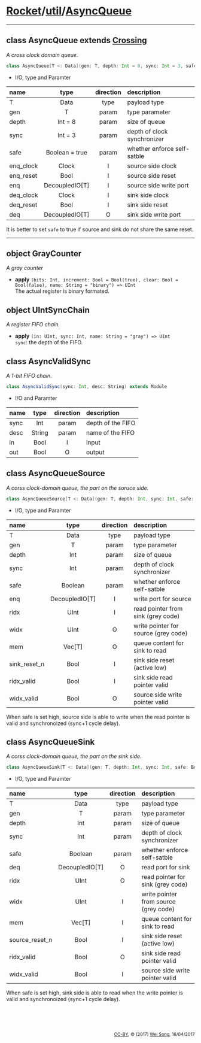 [Rocket](../Readme.md)/[util](../util.md)/[AsyncQueue](https://github.com/freechipsproject/rocket-chip/tree/master/src/main/scala/util/AsyncQueue.scala)
========================


**********************

class AsyncQueue extends [Crossing](Crossing.md#class-crossing)
------------------
*A cross clock domain queue.*

~~~scala
class AsyncQueue[T <: Data](gen: T, depth: Int = 8, sync: Int = 3, safe: Boolean = true) extends Crossing[T]
~~~

+ I/O, type and Paramter

| name                   | type             | direction  | description                           |
| :---                   | :--:             | :--:       | :---                                  |
| T                      | Data             | type       | payload type                          |
| gen                    | T                | param      | type parameter                        |
| depth                  | Int = 8          | param      | size of queue                         |
| sync                   | Int = 3          | param      | depth of clock synchronizer           |
| safe                   | Boolean = true   | param      | whether enforce self-satble           |
| enq\_clock             | Clock            | I          | source side clock                     |
| enq\_reset             | Bool             | I          | source side reset                     |
| enq                    | DecoupledIO[T]   | I          | source side write port                |
| deq\_clock             | Clock            | I          | sink side clock                       |
| deq\_reset             | Bool             | I          | sink side reset                       |
| deq                    | DecoupledIO[T]   | O          | sink side write port                  |

It is better to set `safe` to true if source and sink do not share the same reset.

**********************

object GrayCounter
-----------------------
*A gray counter*

+ **apply** `(bits: Int, increment: Bool = Bool(true), clear: Bool = Bool(false), name: String = "binary") => UInt`<br>
  The actual register is binary formated.

object UIntSyncChain
-----------------------
*A register FIFO chain.*

+ **apply** `(in: UInt, sync: Int, name: String = "gray") => UInt`<br>
  `sync`: the depth of the FIFO.

class AsyncValidSync
----------------------
*A 1-bit FIFO chain.*

~~~scala
class AsyncValidSync(sync: Int, desc: String) extends Module
~~~

+ I/O and Paramter

| name                   | type   | direction  | description                       |
| :---                   | :--:   | :--:       | :---                              |
| sync                   | Int    | param      | depth of the FIFO                 |
| desc                   | String | param      | name of the FIFO                  |
| in                     | Bool   | I          | input                             |
| out                    | Bool   | O          | output                            |

class AsyncQueueSource
----------------
*A corss clock-domain queue, the part on the soruce side.*

~~~scala
class AsyncQueueSource[T <: Data](gen: T, depth: Int, sync: Int, safe: Boolean = true) extends Module
~~~

+ I/O, type and Paramter

| name                   | type             | direction  | description                          |
| :---                   | :--:             | :--:       | :---                                 |
| T                      | Data             | type       | payload type                         |
| gen                    | T                | param      | type parameter                       |
| depth                  | Int              | param      | size of queue                        |
| sync                   | Int              | param      | depth of clock synchronizer          |
| safe                   | Boolean          | param      | whether enforce self-satble          |
| enq                    | DecoupledIO[T]   | I          | write port for source                |
| ridx                   | UInt             | I          | read pointer from sink (grey code)   |
| widx                   | UInt             | O          | write pointer for source (grey code) |
| mem                    | Vec[T]           | O          | queue content for sink to read       |
| sink_reset_n           | Bool             | I          | sink side reset (active low)         |
| ridx\_valid            | Bool             | I          | sink side read pointer valid         |
| widx\_valid            | Bool             | O          | source side write pointer valid      |

When safe is set high, source side is able to write when the read pointer is valid and synchronoized
(sync+1 cycle delay).

class AsyncQueueSink
-------------------------
*A corss clock-domain queue, the part on the sink side.*

~~~scala
class AsyncQueueSink[T <: Data](gen: T, depth: Int, sync: Int, safe: Boolean = true) extends Module
~~~

+ I/O, type and Paramter

| name                   | type             | direction  | description                           |
| :---                   | :--:             | :--:       | :---                                  |
| T                      | Data             | type       | payload type                          |
| gen                    | T                | param      | type parameter                        |
| depth                  | Int              | param      | size of queue                         |
| sync                   | Int              | param      | depth of clock synchronizer           |
| safe                   | Boolean          | param      | whether enforce self-satble           |
| deq                    | DecoupledIO[T]   | O          | read port for sink                    |
| ridx                   | UInt             | O          | read pointer for sink (grey code)     |
| widx                   | UInt             | I          | write pointer from source (grey code) |
| mem                    | Vec[T]           | I          | queue content for sink to read        |
| source_reset_n         | Bool             | I          | sink side reset (active low)          |
| ridx\_valid            | Bool             | O          | sink side read pointer valid          |
| widx\_valid            | Bool             | I          | source side write pointer valid       |

When safe is set high, sink side is able to read when the write pointer is valid and synchronoized
(sync+1 cycle delay).


<br><br><br><p align="right"><sub>[CC-BY](https://creativecommons.org/licenses/by/3.0/), &copy; (2017) [Wei Song](mailto:wsong83@gmail.com), 16/04/2017</sub></p>

